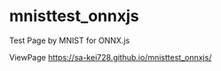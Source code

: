 # mnisttest_onnxjs
Test Page by MNIST for ONNX.js

ViewPage
https://sa-kei728.github.io/mnisttest_onnxjs/
